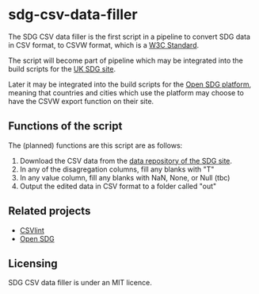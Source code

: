 # sdg-csv-data-filler

The SDG CSV data filler is the first script in a pipeline to convert SDG data in CSV format, to CSVW format, which is a [W3C Standard](https://www.w3.org/standards/). 

The script will become part of pipeline which may be integrated into the build scripts for the [UK SDG site](https://sdgdata.gov.uk/). 

Later it may be integrated into the build scripts for the [Open SDG platform](https://open-sdg.org/), meaning that countries and cities which use the platform may choose to have the CSVW export function on their site. 

## Functions of the script

The (planned) functions are this script are as follows:
1. Download the CSV data from the [data repository of the SDG site](https://github.com/ONSdigital/sdg-data).
2. In any of the disagregation columns, fill any blanks with "T"
3. In any value column, fill any blanks with NaN, None, or Null (tbc)
4. Output the edited data in CSV format to a folder called "out"

## Related projects

* [CSVlint](https://github.com/GSS-Cogs/csvlint.rb)
* [Open SDG](https://open-sdg.org/)

## Licensing

SDG CSV data filler is under an MIT licence.
